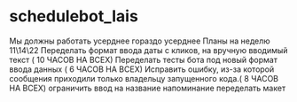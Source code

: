 # schedulebot_Iais
Мы должны работать усерднее
гораздо усерднее 
Планы на неделю 11\14\22
Переделать формат ввода даты с кликов, на вручную вводимый текст ( 10 ЧАСОВ НА ВСЕХ)
Переделать тесты бота под новый формат ввода данных ( 6 ЧАСОВ НА ВСЕХ)
Исправить ошибку, из-за которой сообщения приходили только владельцу запущенного кода.( 8 ЧАСОВ НА ВСЕХ)
ограничить ввод на название напоминание
переделать макет
